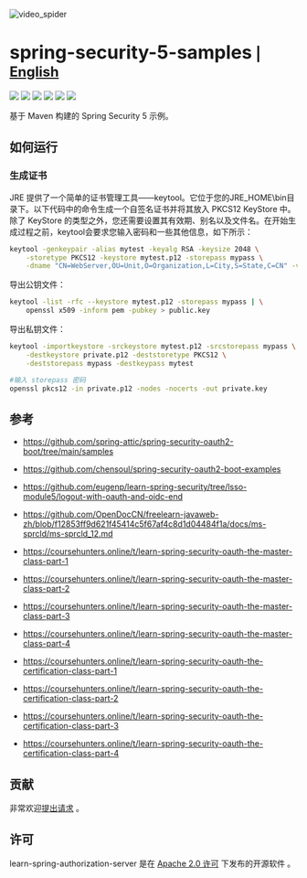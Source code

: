 ![video_spider](https://socialify.git.ci/chensoul/spring-security-5-samples/image?forks=1&issues=1&language=1&name=1&owner=1&stargazers=1&theme=Light)

# <font size="6p">spring-security-5-samples</font> <font size="5p">  | [English](README.md)</font>

<p align="left">
	<a href="/pom.xml"><img src="https://img.shields.io/badge/Spring%20Boot%20Version-2.7.18-blue"></a>
<a href="/pom.xml"><img src="https://img.shields.io/badge/Java%20Version-8-blue"></a>
	<a href="https://github.com/chensoul/spring-security-5-samples/network/members"><img src="https://img.shields.io/github/forks/chensoul/spring-security-5-samples?style=flat-square&logo=GitHub"></a>
	<a href="https://github.com/chensoul/spring-security-5-samples/watchers"><img src="https://img.shields.io/github/watchers/chensoul/spring-security-5-samples?style=flat-square&logo=GitHub"></a>
	<a href="https://github.com/chensoul/spring-security-5-samples/issues"><img src="https://img.shields.io/github/issues/chensoul/spring-security-5-samples.svg?style=flat-square&logo=GitHub"></a>
	<a href="https://github.com/chensoul/spring-security-5-samples/blob/main/LICENSE"><img src="https://img.shields.io/github/license/chensoul/spring-security-5-samples.svg?style=flat-square"></a>
</p>

基于 Maven 构建的 Spring Security 5 示例。

## 如何运行

### 生成证书

JRE 提供了一个简单的证书管理工具——keytool。它位于您的JRE_HOME\bin目录下。以下代码中的命令生成一个自签名证书并将其放入
PKCS12 KeyStore 中。除了 KeyStore 的类型之外，您还需要设置其有效期、别名以及文件名。在开始生成过程之前，keytool会要求您输入密码和一些其他信息，如下所示：

```bash
keytool -genkeypair -alias mytest -keyalg RSA -keysize 2048 \
    -storetype PKCS12 -keystore mytest.p12 -storepass mypass \
    -dname "CN=WebServer,OU=Unit,O=Organization,L=City,S=State,C=CN" -validity 3650
```

导出公钥文件：

```bash
keytool -list -rfc --keystore mytest.p12 -storepass mypass | \
    openssl x509 -inform pem -pubkey > public.key
```

导出私钥文件：

```bash
keytool -importkeystore -srckeystore mytest.p12 -srcstorepass mypass \
    -destkeystore private.p12 -deststoretype PKCS12 \
    -deststorepass mypass -destkeypass mytest

#输入 storepass 密码 
openssl pkcs12 -in private.p12 -nodes -nocerts -out private.key
```

## 参考

- https://github.com/spring-attic/spring-security-oauth2-boot/tree/main/samples
- https://github.com/chensoul/spring-security-oauth2-boot-examples
- https://github.com/eugenp/learn-spring-security/tree/lsso-module5/logout-with-oauth-and-oidc-end
- https://github.com/OpenDocCN/freelearn-javaweb-zh/blob/f12853ff9d621f45414c5f67af4c8d1d04484f1a/docs/ms-sprcld/ms-sprcld_12.md

- https://coursehunters.online/t/learn-spring-security-oauth-the-master-class-part-1
- https://coursehunters.online/t/learn-spring-security-oauth-the-master-class-part-2
- https://coursehunters.online/t/learn-spring-security-oauth-the-master-class-part-3
- https://coursehunters.online/t/learn-spring-security-oauth-the-master-class-part-4
- https://coursehunters.online/t/learn-spring-security-oauth-the-certification-class-part-1
- https://coursehunters.online/t/learn-spring-security-oauth-the-certification-class-part-2
- https://coursehunters.online/t/learn-spring-security-oauth-the-certification-class-part-3
- https://coursehunters.online/t/learn-spring-security-oauth-the-certification-class-part-4

## 贡献

非常欢迎[提出请求](https://help.github.com/articles/creating-a-pull-request) 。

## 许可

learn-spring-authorization-server 是在 [Apache 2.0 许可](https://www.apache.org/licenses/LICENSE-2.0.html)
下发布的开源软件 。

